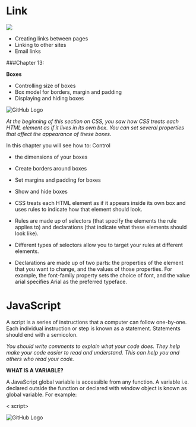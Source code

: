 
# Link
![](https://upload.wikimedia.org/wikipedia/commons/4/48/Red_link_logo.svg)

* Creating links between pages
* Linking to other sites
* Email links

###Chapter 13:

 **Boxes**

* Controlling size of boxes
* Box model for borders, margin and padding
* Displaying and hiding boxes


![GitHub Logo](https://0.s3.envato.com/files/85997589/preview.jpg)

*At the beginning of this section on CSS,
you saw how CSS treats each HTML
element as if it lives in its own box.
You can set several properties that affect the appearance of
these boxes.*

 In this chapter you will see how to:
Control 
* the dimensions of your boxes
* Create borders around boxes
* Set margins and padding for boxes
* Show and hide boxes

* CSS treats each HTML element as if it appears inside
its own box and uses rules to indicate how that
element should look.

* Rules are made up of selectors (that specify the
elements the rule applies to) and declarations (that
indicate what these elements should look like).

* Different types of selectors allow you to target your rules at different elements.

* Declarations are made up of two parts: the properties
of the element that you want to change, and the values
of those properties. For example, the font-family
property sets the choice of font, and the value arial
specifies Arial as the preferred typeface.



 # JavaScript

 A script is a series of instructions that a computer can follow one-by-one.
Each individual instruction or step is known as a statement.
Statements should end with a semicolon. 


*You should write comments to explain what your code does.
They help make your code easier to read and understand.
This can help you and others who read your code.*

**WHAT IS A VARIABLE?**

A JavaScript global variable is accessible from any function. A variable i.e. declared outside the function or declared with window object is known as global variable. For example: 

 < script>

 ![GitHub Logo](https://cdn.mos.cms.futurecdn.net/EzgdmaCQuT84bgDL4fhXZS.jpg)